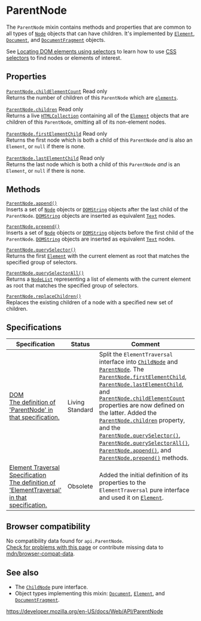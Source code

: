 ParentNode
==========

The `ParentNode` mixin contains methods and properties that are common to all types of [`Node`](node) objects that can have children. It's implemented by [`Element`](element), [`Document`](document), and [`DocumentFragment`](documentfragment) objects.

See [Locating DOM elements using selectors](document_object_model/locating_dom_elements_using_selectors) to learn how to use [CSS selectors](https://developer.mozilla.org/en-US/docs/Web/CSS/CSS_Selectors) to find nodes or elements of interest.

Properties
----------

 [`ParentNode.childElementCount`](element/childelementcount) <span class="badge inline readonly">Read only </span>   
Returns the number of children of this `ParentNode` which are [`elements`](element).

 [`ParentNode.children`](element/children) <span class="badge inline readonly">Read only </span>   
Returns a live [`HTMLCollection`](htmlcollection) containing all of the [`Element`](element) objects that are children of this `ParentNode`, omitting all of its non-element nodes.

 [`ParentNode.firstElementChild`](element/firstelementchild) <span class="badge inline readonly">Read only </span>   
Returns the first node which is both a child of this `ParentNode` *and* is also an `Element`, or `null` if there is none.

 [`ParentNode.lastElementChild`](element/lastelementchild) <span class="badge inline readonly">Read only </span>   
Returns the last node which is both a child of this `ParentNode` *and* is an `Element`, or `null` if there is none.

Methods
-------

[`ParentNode.append()`](element/append)  
Inserts a set of [`Node`](node) objects or [`DOMString`](domstring) objects after the last child of the `ParentNode`. [`DOMString`](domstring) objects are inserted as equivalent [`Text`](text) nodes.

[`ParentNode.prepend()`](element/prepend)  
Inserts a set of [`Node`](node) objects or [`DOMString`](domstring) objects before the first child of the `ParentNode`. [`DOMString`](domstring) objects are inserted as equivalent [`Text`](text) nodes.

[`ParentNode.querySelector()`](parentnode/queryselector)  
Returns the first [`Element`](element) with the current element as root that matches the specified group of selectors.

[`ParentNode.querySelectorAll()`](parentnode/queryselectorall)  
Returns a [`NodeList`](nodelist) representing a list of elements with the current element as root that matches the specified group of selectors.

[`ParentNode.replaceChildren()`](element/replacechildren)  
Replaces the existing children of a node with a specified new set of children.

Specifications
--------------

<table><thead><tr class="header"><th>Specification</th><th>Status</th><th>Comment</th></tr></thead><tbody><tr class="odd"><td><a href="https://dom.spec.whatwg.org/#parentnode">DOM<br />
<span class="small">The definition of 'ParentNode' in that specification.</span></a></td><td><span class="spec-living">Living Standard</span></td><td>Split the <code>ElementTraversal</code> interface into <a href="childnode"><code>ChildNode</code></a> and <a href="parentnode"><code>ParentNode</code></a>. The <a href="element/firstelementchild"><code>ParentNode.firstElementChild</code></a>, <a href="element/lastelementchild"><code>ParentNode.lastElementChild</code></a>, and <a href="element/childelementcount"><code>ParentNode.childElementCount</code></a> properties are now defined on the latter. Added the <a href="element/children"><code>ParentNode.children</code></a> property, and the <a href="parentnode/queryselector"><code>ParentNode.querySelector()</code></a>, <a href="parentnode/queryselectorall"><code>ParentNode.querySelectorAll()</code></a>, <a href="element/append"><code>ParentNode.append()</code></a>, and <a href="element/prepend"><code>ParentNode.prepend()</code></a> methods.</td></tr><tr class="even"><td><a href="https://www.w3.org/TR/ElementTraversal/#interface-elementTraversal">Element Traversal Specification<br />
<span class="small">The definition of 'ElementTraversal' in that specification.</span></a></td><td><span class="spec-obsolete">Obsolete</span></td><td>Added the initial definition of its properties to the <code>ElementTraversal</code> pure interface and used it on <a href="element"><code>Element</code></a>.</td></tr></tbody></table>

Browser compatibility
---------------------

No compatibility data found for `api.ParentNode`.  
[Check for problems with this page](#on-github) or contribute missing data to [mdn/browser-compat-data](https://github.com/mdn/browser-compat-data).

See also
--------

-   The [`ChildNode`](childnode) pure interface.
-   Object types implementing this mixin: [`Document`](document), [`Element`](element), and [`DocumentFragment`](documentfragment).

<a href="https://developer.mozilla.org/en-US/docs/Web/API/ParentNode" class="_attribution-link">https://developer.mozilla.org/en-US/docs/Web/API/ParentNode</a>
